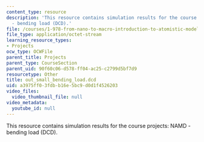 ```yaml
---
content_type: resource
description: 'This resource contains simulation results for the course projects: NAMD
  - bending load (DCD).'
file: /courses/1-978-from-nano-to-macro-introduction-to-atomistic-modeling-techniques-january-iap-2007/a3975ff03fdbb16e5bc9d0d1f4526203_out_small_bending_load.dcd
file_type: application/octet-stream
learning_resource_types:
- Projects
ocw_type: OCWFile
parent_title: Projects
parent_type: CourseSection
parent_uid: 90f60c06-d578-ff04-ac25-c2799d5bf7d9
resourcetype: Other
title: out_small_bending_load.dcd
uid: a3975ff0-3fdb-b16e-5bc9-d0d1f4526203
video_files:
  video_thumbnail_file: null
video_metadata:
  youtube_id: null
---
```

This resource contains simulation results for the course projects: NAMD - bending load (DCD).